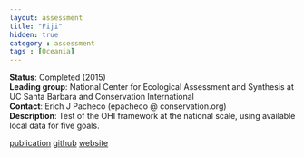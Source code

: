 ```yaml
---
layout: assessment
title: "Fiji"
hidden: true
category : assessment
tags : [Oceania]
---
```


**Status**: Completed (2015)  
**Leading group**: National Center for Ecological Assessment and Synthesis at UC Santa Barbara and Conservation International  
**Contact**: Erich J Pacheco (epacheco @ conservation.org)  
**Description**: Test of the OHI framework at the national scale, using available local data for five goals.

[publication](/resources/publications#fiji)
<a href="https://github.com/OHI-Science/ohi-fiji/releases" target="_blank">github</a>
<a href="www.oceanhealthindex.org/ohi-plus/fiji-assessment" target="_blank">website</a>
